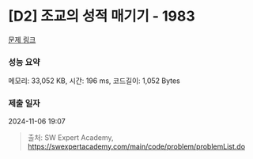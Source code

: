 # [D2] 조교의 성적 매기기 - 1983 

[문제 링크](https://swexpertacademy.com/main/code/problem/problemDetail.do?contestProbId=AV5PwGK6AcIDFAUq) 

### 성능 요약

메모리: 33,052 KB, 시간: 196 ms, 코드길이: 1,052 Bytes

### 제출 일자

2024-11-06 19:07



> 출처: SW Expert Academy, https://swexpertacademy.com/main/code/problem/problemList.do